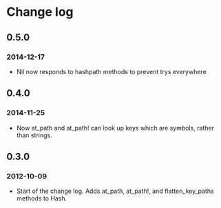 # Change log

## 0.5.0
### 2014-12-17

- Nil now responds to hashpath methods to prevent trys everywhere

## 0.4.0
### 2014-11-25

- Now at_path and at_path! can look up keys which are symbols, rather than strings.

## 0.3.0
### 2012-10-09

- Start of the change log. Adds at_path, at_path!, and flatten_key_paths methods to Hash.
